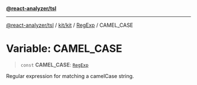 [**@react-analyzer/tsl**](../../../../../README.md)

***

[@react-analyzer/tsl](../../../../../README.md) / [kit/kit](../../../README.md) / [RegExp](../README.md) / CAMEL\_CASE

# Variable: CAMEL\_CASE

> `const` **CAMEL\_CASE**: [`RegExp`](https://developer.mozilla.org/docs/Web/JavaScript/Reference/Global_Objects/RegExp)

Regular expression for matching a camelCase string.
